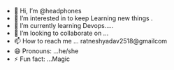- 👋 Hi, I’m @headphones
- 👀 I’m interested in to keep Learning new things .
- 🌱 I’m currently learning Devops.....
- 💞️ I’m looking to collaborate on ...
- 📫 How to reach me ... ratneshyadav2518@gmailcom
- 😄 Pronouns: ...he/she
- ⚡ Fun fact: ...Magic

<!---
Headphones is a ✨ special ✨ repository because its `README.md` (this file) appears on your GitHub profile.
You can click the Preview link to take a look at your changes.
--->
